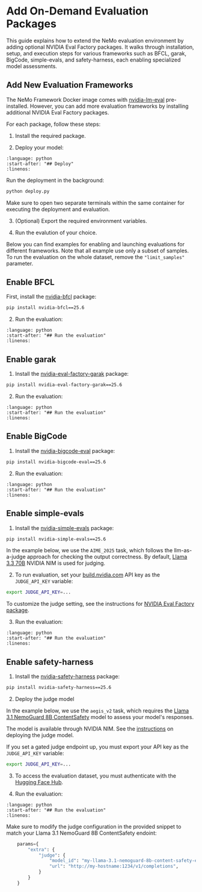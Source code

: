 # Add On-Demand Evaluation Packages

This guide explains how to extend the NeMo evaluation environment by adding optional NVIDIA Eval Factory packages. It walks through installation, setup, and execution steps for various frameworks such as BFCL, garak, BigCode, simple-evals, and safety-harness, each enabling specialized model assessments.

## Add New Evaluation Frameworks
The NeMo Framework Docker image comes with [nvidia-lm-eval](https://pypi.org/project/nvidia-lm-eval/) pre-installed.
However, you can add more evaluation frameworks by installing additional NVIDIA Eval Factory packages.

For each package, follow these steps:

1. Install the required package.

2. Deploy your model:

```{literalinclude} ../scripts/snippets/deploy.py
:language: python
:start-after: "## Deploy"
:linenos:
```

Run the deployment in the background:
```bash
python deploy.py
```

Make sure to open two separate terminals within the same container for executing the deployment and evaluation.

3. (Optional) Export the required environment variables. 

4. Run the evalution of your choice.

Below you can find examples for enabling and launching evaluations for different frameworks.
Note that all example use only a subset of samples.
To run the evaluation on the whole dataset, remove the `"limit_samples"` parameter.

## Enable BFCL

First, install the [nvidia-bfcl](https://pypi.org/project/nvidia-bfcl/) package:
```bash
pip install nvidia-bfcl==25.6
```

2. Run the evaluation:
```{literalinclude} ../scripts/snippets/bfcl.py
:language: python
:start-after: "## Run the evaluation"
:linenos:
```

## Enable garak

1. Install the [nvidia-eval-factory-garak](https://pypi.org/project/nvidia-eval-factory-garak/) package:
```bash
pip install nvidia-eval-factory-garak==25.6
```

2. Run the evaluation:
```{literalinclude} ../scripts/snippets/garak.py
:language: python
:start-after: "## Run the evaluation"
:linenos:
```

## Enable BigCode

1. Install the [nvidia-bigcode-eval](https://pypi.org/project/nvidia-bigcode-eval/) package:
```bash
pip install nvidia-bigcode-eval==25.6
```

2. Run the evaluation:
```{literalinclude} ../scripts/snippets/bigcode.py
:language: python
:start-after: "## Run the evaluation"
:linenos:
```

## Enable simple-evals

1. Install the [nvidia-simple-evals](https://pypi.org/project/nvidia-simple-evals/) package:
```bash
pip install nvidia-simple-evals==25.6
```

In the example below, we use the `AIME_2025` task, which follows the llm-as-a-judge approach for checking the output correctness.
By default, [Llama 3.3 70B](https://build.nvidia.com/meta/llama-3_3-70b-instruct) NVIDIA NIM is used for judging.

2. To run evaluation, set your [build.nvidia.com](https://build.nvidia.com/) API key as the `JUDGE_API_KEY` variable:

```bash
export JUDGE_API_KEY=...
```
To customize the judge setting, see the instructions for [NVIDIA Eval Factory package](https://pypi.org/project/nvidia-simple-evals/). 


3. Run the evaluation:
```{literalinclude} ../scripts/snippets/simple_evals.py
:language: python
:start-after: "## Run the evaluation"
:linenos:
```

## Enable safety-harness

1. Install the [nvidia-safety-harness](https://pypi.org/project/nvidia-safety-harness/) package:
```bash
pip install nvidia-safety-harness==25.6
```

2. Deploy the judge model

In the example below, we use the `aegis_v2` task, which requires the [Llama 3.1 NemoGuard 8B ContentSafety](https://docs.nvidia.com/nim/llama-3-1-nemoguard-8b-contentsafety/latest/getting-started.html) model to assess your model's responses.

The model is available through NVIDIA NIM.
See the [instructions](https://docs.nvidia.com/nim/llama-3-1-nemoguard-8b-contentsafety/latest/getting-started.html) on deploying the judge model.

If you set a gated judge endpoint up, you must export your API key as the `JUDGE_API_KEY` variable:

```bash
export JUDGE_API_KEY=...
```
3. To access the evaluation dataset, you must authenticate with the [Hugging Face Hub](https://huggingface.co/docs/huggingface_hub/quick-start#authentication).

4. Run the evaluation:
```{literalinclude} ../scripts/snippets/safety.py
:language: python
:start-after: "## Run the evaluation"
:linenos:
```

Make sure to modify the judge configuration in the provided snippet to match your Llama 3.1 NemoGuard 8B ContentSafety endoint:

```python
    params={
        "extra": {
            "judge": {
                "model_id": "my-llama-3.1-nemoguard-8b-content-safety-endpoint",
                "url": "http://my-hostname:1234/v1/completions",
            }
        }
    }
```